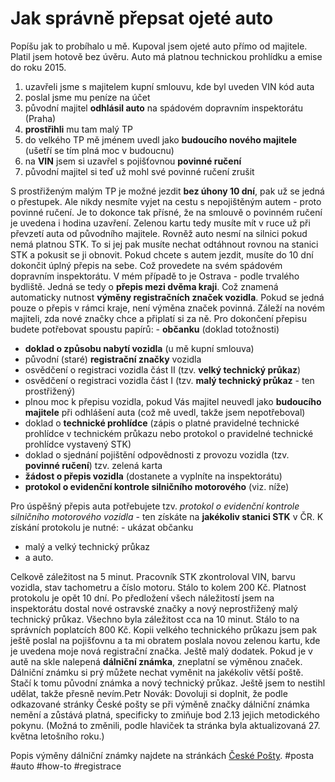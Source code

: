 <!--
title: Jak správně přepsat ojeté auto
date: 14.6.2012 23:05:37
author: Roman Ožana <ozana@omdesign.cz>
tags: auto, how, posta, registrace
-->


# Jak správně přepsat ojeté auto

Popíšu jak to probíhalo u mě. Kupoval jsem ojeté auto přímo od majitele. Platil jsem hotově bez úvěru. Auto má platnou technickou prohlídku a emise do roku 2015.

1. uzavřeli jsme s majitelem kupní smlouvu, kde byl uveden VIN kód auta
2. poslal jsme mu peníze na účet
3. původní majitel **odhlásil auto** na spádovém dopravním inspektorátu (Praha)
4. **prostřihli** mu tam malý TP
5. do velkého TP mě jménem uvedl jako **budoucího nového majitele** (ušetří se tím plná moc v budoucnu)
6. na **VIN** jsem si uzavřel s pojišťovnou **povinné ručení**
7. původní majitel si teď už mohl své povinné ručení zrušit

 S prostřiženým malým TP je možné jezdit **bez úhony 10 dní**, pak už se jedná o přestupek. Ale nikdy nesmíte vyjet na cestu s nepojištěným autem - proto povinné ručení. Je to dokonce tak přísné, že na smlouvě o povinném ručení je uvedena i hodina uzavření. Zelenou kartu tedy musíte mít v ruce už při převzetí auta od původního majitele. Rovněž auto nesmí na silnici pokud nemá platnou STK. To si jej pak musíte nechat odtáhnout rovnou na stanici STK a pokusit se ji obnovit. Pokud chcete s autem jezdit, musíte do 10 dní dokončit úplný přepis na sebe. Což provedete na svém spádovém dopravním inspektorátu. V mém případě to je Ostrava - podle trvalého bydliště. Jedná se tedy o **přepis mezi dvěma kraji**. Což znamená automaticky nutnost **výměny registračních značek vozidla**. Pokud se jedná pouze o přepis v rámci kraje, není výměna značek povinná. Záleží na novém majiteli, zda nové značky chce a připlatí si za ně. Pro dokončení přepisu budete potřebovat spoustu papírů: - **občanku** (doklad totožnosti)
- **doklad o způsobu nabytí vozidla** (u mě kupní smlouva)
- původní (staré) **registrační značky** vozidla
- osvědčení o registraci vozidla část II (tzv. **velký technický průkaz**)
- osvědčení o registraci vozidla část I (tzv. **malý technický průkaz** - ten prostřižený)
- plnou moc k přepisu vozidla, pokud Vás majitel neuvedl jako **budoucího majitele** při odhlášení auta (což mě uvedl, takže jsem nepotřeboval)
- doklad o **technické prohlídce** (zápis o platné pravidelné technické prohlídce v technickém průkazu nebo protokol o pravidelné technické prohlídce vystavený STK)
- doklad o sjednání pojištění odpovědnosti z provozu vozidla (tzv. **povinné ručení**) tzv. zelená karta
- **žádost o přepis vozidla** (dostanete a vyplníte na inspektorátu)
- **protokol o evidenční kontrole silničního motorového** (viz. níže)

 Pro úspěšný přepis auta potřebujete tzv. *protokol o evidenční kontrole silničního motorového vozidla* - ten získáte na **jakékoliv stanici STK** v ČR. K získání protokolu je nutné: - ukázat občanku
- malý a velký technický průkaz
- a auto.

 Celkově záležitost na 5 minut. Pracovník STK zkontroloval VIN, barvu vozidla, stav tachometru a číslo motoru. Stálo to kolem 200 Kč. Platnost protokolu je opět 10 dní. Po předložení všech náležitostí jsem na inspektorátu dostal nové ostravské značky a nový neprostřižený malý technický průkaz. Všechno byla záležitost cca na 10 minut. Stálo to na správních poplatcích 800 Kč. Kopii velkého technického průkazu jsem pak ještě poslal na pojišťovnu a ta mi obratem poslala novou zelenou kartu, kde je uvedena moje nová registrační značka. Ještě malý dodatek. Pokud je v autě na skle nalepená **dálniční známka**, zneplatní se výměnou značek. Dálniční známku si prý můžete nechat vyměnit na jakékoliv větší poště. Stačí k tomu původní známka a nový technický průkaz. Ještě jsem to nestihl udělat, takže přesně nevím.Petr Novák: Dovoluji si doplnit, že podle odkazované stránky České pošty se při výměně značky dálniční známka nemění a zůstává platná, specificky to zmiňuje bod 2.13 jejich metodického pokynu. (Možná to změnili, podle hlaviček ta stránka byla aktualizovaná 27. května letošního roku.)

 Popis výměny dálniční známky najdete na stránkách [České Pošty](http://www.ceskaposta.cz/cz/sluzby/prodej-na-postach/default.htm). #posta #auto #how-to #registrace